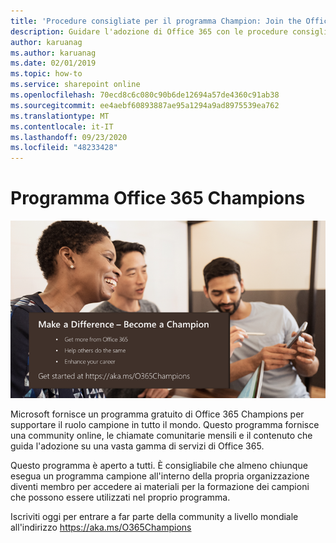```yaml
---
title: 'Procedure consigliate per il programma Champion: Join the Office 365 Champions Program'
description: Guidare l'adozione di Office 365 con le procedure consigliate del programma Champion
author: karuanag
ms.author: karuanag
ms.date: 02/01/2019
ms.topic: how-to
ms.service: sharepoint online
ms.openlocfilehash: 70ecd8c6c080c90b6de12694a57de4360c91ab38
ms.sourcegitcommit: ee4aebf60893887ae95a1294a9ad8975539ea762
ms.translationtype: MT
ms.contentlocale: it-IT
ms.lasthandoff: 09/23/2020
ms.locfileid: "48233428"
---
```

# <a name="office-365-champions-program"></a>Programma Office 365 Champions 

![fare una differenza diventare un campione](media/makeadifference.png)

Microsoft fornisce un programma gratuito di Office 365 Champions per supportare il ruolo campione in tutto il mondo.  Questo programma fornisce una community online, le chiamate comunitarie mensili e il contenuto che guida l'adozione su una vasta gamma di servizi di Office 365.

Questo programma è aperto a tutti.  È consigliabile che almeno chiunque esegua un programma campione all'interno della propria organizzazione diventi membro per accedere ai materiali per la formazione dei campioni che possono essere utilizzati nel proprio programma. 

Iscriviti oggi per entrare a far parte della community a livello mondiale all'indirizzo https://aka.ms/O365Champions  
